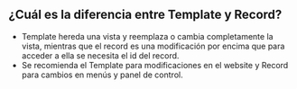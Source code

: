 ## ¿Cuál es la diferencia entre Template y Record?
- Template hereda una vista y reemplaza o cambia completamente la vista, mientras que el record es una modificación por encima que para acceder a ella se necesita el id del record.
- Se recomienda el Template para modificaciones en el website y Record para cambios en menús y panel de control.

